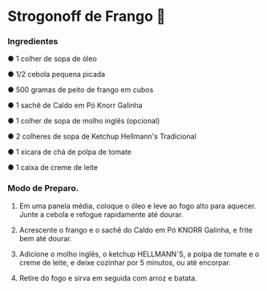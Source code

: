 # Strogonoff de Frango :chicken:



### Ingredientes

 ● 1 colher de sopa de óleo

 ● 1/2 cebola pequena picada

 ● 500 gramas de peito de frango em cubos

 ● 1 sachê de Caldo em Pó Knorr Galinha

 ● 1 colher de sopa de molho inglês (opcional)

 ● 2 colheres de sopa de Ketchup Hellmann's Tradicional

 ● 1 xícara de chá de polpa de tomate

 ● 1 caixa de creme de leite

### Modo de Preparo.

1. Em uma panela média, coloque o óleo e leve ao fogo alto para aquecer. Junte a cebola e refogue rapidamente até dourar.

2. Acrescente o frango e o sachê do Caldo em Pó KNORR Galinha, e frite bem até dourar.

3. Adicione o molho inglês, o ketchup HELLMANN´S, a polpa de tomate e o creme de leite, e deixe cozinhar por 5 minutos, ou até encorpar.

4. Retire do fogo e sirva em seguida com arroz e batata.